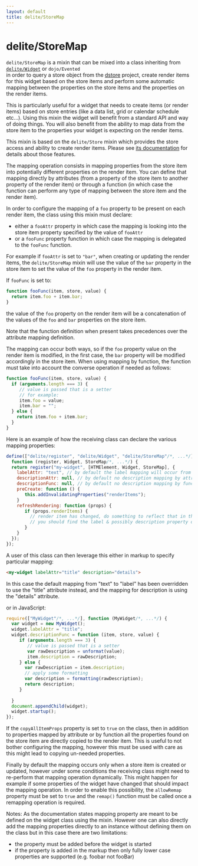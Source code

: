 ```yaml
---
layout: default
title: delite/StoreMap
---
```


# delite/StoreMap

`delite/StoreMap` is a mixin that can be mixed into a class inheriting from [`delite/Widget`](Widget.md) or `dojo/Evented`  
in order to query a store object from the [dstore](https://github.com/SitePen/dstore/blob/master/README.md) project, 
create render items for this widget based on the store items and perform some automatic mapping between the properties 
on the store items and the properties on the render items.

This is particularly useful for a widget that needs to create items (or render items) based on store entries
(like a data list, grid or calendar schedule etc...). Using this mixin the widget will benefit from a standard 
API and way of doing things. You will also benefit from the ability to map data from the store item to the properties
your widget is expecting on the render items.

This mixin is based on the `delite/Store` mixin which provides the store access and ability to create render items. Please
see [its documentation](Store.md) for details about those features.

The mapping operation consists in mapping properties from the store item into potentially different properties on the 
render item. You can define that mapping directly by attributes (from a property of the store item to another property
of the render item) or through a function (in which case the function can perform any type of mapping between the store
item and the render item).

In order to configure the mapping of a `foo` property to be present on each render item, the class using this 
mixin must declare: 
  * either a `fooAttr` property in which case the mapping is looking into the store item property specified by the value of `fooAttr`
  * or a `fooFunc` property function in which case the mapping is delegated to the `fooFunc` function.

For example if `fooAttr` is set to `"bar"`, when creating or updating the render items, the `delite/StoreMap` mixin will
use the value of the `bar` property in the store item to set the value of the `foo` property in the render item.
 
If `fooFunc` is set to:

```js
function fooFunc(item, store, value) {
  return item.foo + item.bar;
}
```

the value of the `foo` property on the render item will be a concatenation of the values of the `foo` and `bar` 
properties on the store item.

Note that the function definition when present takes precedences over the attribute mapping definition.

The mapping can occur both ways, so if the `foo` property value on the render item is modified, in the first case, the `bar`
property will be modified accordingly in the store item. When using mapping by function, the function must take into
account the converse operation if needed as follows:

```js
function fooFunc(item, store, value) {
  if (arguments.length === 3) {
     // value is passed that is a setter
     // for example:
     item.foo = value;
     item.bar = "";
  } else {
    return item.foo + item.bar;
  }
}
```

Here is an example of how the receiving class can declare the various mapping properties:

```js
define(["delite/register", "delite/Widget", "delite/StoreMap"/*, ...*/], 
  function (register, Widget, StoreMap/*, ...*/) {
  return register("my-widget", [HTMElement, Widget, StoreMap], {
    labelAttr: "text", // by default the label mapping will occur from text to label
    descriptionAttr: null, // by default no description mapping by attribute but let the user use one
    descriptionFunc: null, // by default no description mapping by function but let the user use one
    preCreate: function () {
       this.addInvalidatingProperties("renderItems");
    }
    refreshRendering: function (props) {
       if (props.renderItems) {
         // render item has changed, do something to reflect that in the rendering
         // you should find the label & possibly description property on the render item instances
       }
    }
  });
});
```

A user of this class can then leverage this either in markup to specify particular mapping:

```html
<my-widget labelAttr="title" description="details">
```

In this case the default mapping from "text" to "label" has been overridden to use the "title" attribute instead, and
the mapping for description is using the "details" attribute.

or in JavaScript:

```js
require(["MyWidget"/*, ...*/], function (MyWidget/*, ...*/) {
  var widget = new MyWidget();
  widget.labelAttr = "title";
  widget.descriptionFunc = function (item, store, value) {
     if (arguments.length === 3) {
        // value is passed that is a setter
        var rawDescription = unformat(value);
        item.description = rawDescription; 
     } else {
       var rawDescription = item.description;
       // apply some formatting
       var description = formatting(rawDescription);
       return description;
     } 
    
  }
  document.appendChild(widget);
  widget.startup();
});
``` 

If the `copyAllItemProps` property is set to `true` on the class, then in addition to properties mapped by attribute or
by function all the properties found on the store item are directly copied to the render item. This is useful to not
bother configuring the mapping, however this must be used with care as this might lead to copying un-needed properties.

Finally by default the mapping occurs only when a store item is created or updated, however under some conditions the
receiving class might need to re-perform that mapping operation dynamically. This might happen for example if some
properties of the widget have changed that should impact the mapping operation. In order to enable this possibility, 
the `allowRemap` property must be set to `true` and the `remap()` function must be called once a remapping operation is 
required.

Notes:
As the documentation states mapping property are meant to be defined on the widget class using the mixin. However one can 
also directly add the mapping properties directly to an instance without defining them on the class but in this case 
there are two limitations:
  * the property must be added before the widget is started
  * if the property is added in the markup then only fully lower case properties are supported (e.g. foobar not fooBar)


